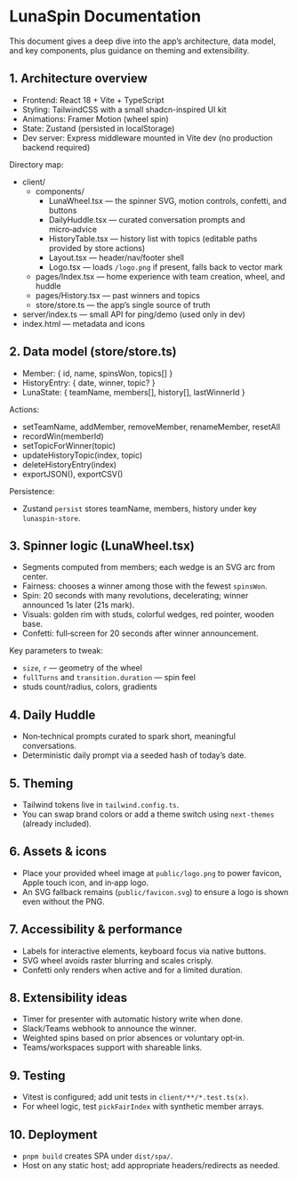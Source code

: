 # LunaSpin Documentation

This document gives a deep dive into the app’s architecture, data model, and key components, plus guidance on theming and extensibility.

## 1. Architecture overview
- Frontend: React 18 + Vite + TypeScript
- Styling: TailwindCSS with a small shadcn-inspired UI kit
- Animations: Framer Motion (wheel spin)
- State: Zustand (persisted in localStorage)
- Dev server: Express middleware mounted in Vite dev (no production backend required)

Directory map:
- client/
  - components/
    - LunaWheel.tsx — the spinner SVG, motion controls, confetti, and buttons
    - DailyHuddle.tsx — curated conversation prompts and micro‑advice
    - HistoryTable.tsx — history list with topics (editable paths provided by store actions)
    - Layout.tsx — header/nav/footer shell
    - Logo.tsx — loads `/logo.png` if present, falls back to vector mark
  - pages/Index.tsx — home experience with team creation, wheel, and huddle
  - pages/History.tsx — past winners and topics
  - store/store.ts — the app’s single source of truth
- server/index.ts — small API for ping/demo (used only in dev)
- index.html — metadata and icons

## 2. Data model (store/store.ts)
- Member: { id, name, spinsWon, topics[] }
- HistoryEntry: { date, winner, topic? }
- LunaState: { teamName, members[], history[], lastWinnerId }

Actions:
- setTeamName, addMember, removeMember, renameMember, resetAll
- recordWin(memberId)
- setTopicForWinner(topic)
- updateHistoryTopic(index, topic)
- deleteHistoryEntry(index)
- exportJSON(), exportCSV()

Persistence:
- Zustand `persist` stores teamName, members, history under key `lunaspin-store`.

## 3. Spinner logic (LunaWheel.tsx)
- Segments computed from members; each wedge is an SVG arc from center.
- Fairness: chooses a winner among those with the fewest `spinsWon`.
- Spin: 20 seconds with many revolutions, decelerating; winner announced 1s later (21s mark).
- Visuals: golden rim with studs, colorful wedges, red pointer, wooden base.
- Confetti: full‑screen for 20 seconds after winner announcement.

Key parameters to tweak:
- `size`, `r` — geometry of the wheel
- `fullTurns` and `transition.duration` — spin feel
- studs count/radius, colors, gradients

## 4. Daily Huddle
- Non‑technical prompts curated to spark short, meaningful conversations.
- Deterministic daily prompt via a seeded hash of today’s date.

## 5. Theming
- Tailwind tokens live in `tailwind.config.ts`.
- You can swap brand colors or add a theme switch using `next-themes` (already included).

## 6. Assets & icons
- Place your provided wheel image at `public/logo.png` to power favicon, Apple touch icon, and in‑app logo.
- An SVG fallback remains (`public/favicon.svg`) to ensure a logo is shown even without the PNG.

## 7. Accessibility & performance
- Labels for interactive elements, keyboard focus via native buttons.
- SVG wheel avoids raster blurring and scales crisply.
- Confetti only renders when active and for a limited duration.

## 8. Extensibility ideas
- Timer for presenter with automatic history write when done.
- Slack/Teams webhook to announce the winner.
- Weighted spins based on prior absences or voluntary opt‑in.
- Teams/workspaces support with shareable links.

## 9. Testing
- Vitest is configured; add unit tests in `client/**/*.test.ts(x)`.
- For wheel logic, test `pickFairIndex` with synthetic member arrays.

## 10. Deployment
- `pnpm build` creates SPA under `dist/spa/`.
- Host on any static host; add appropriate headers/redirects as needed.
